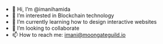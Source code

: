- 👋 Hi, I’m @imanihamida
- 👀 I’m interested in Blockchain technology
- 🌱 I’m currently learning how to design interactive websites 
- 💞️ I’m looking to collaborate
- 📫 How to reach me: imani@moongateguild.io

<!---
imanihamida/imanihamida is a ✨ special ✨ repository because its `README.md` (this file) appears on your GitHub profile.
You can click the Preview link to take a look at your changes.
--->
